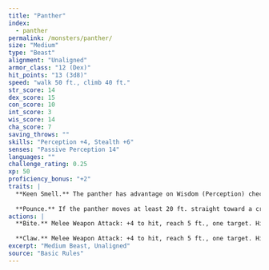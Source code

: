 ```yaml
---
title: "Panther"
index:
  - panther
permalink: /monsters/panther/
size: "Medium"
type: "Beast"
alignment: "Unaligned"
armor_class: "12 (Dex)"
hit_points: "13 (3d8)"
speed: "walk 50 ft., climb 40 ft."
str_score: 14
dex_score: 15
con_score: 10
int_score: 3
wis_score: 14
cha_score: 7
saving_throws: ""
skills: "Perception +4, Stealth +6"
senses: "Passive Perception 14"
languages: ""
challenge_rating: 0.25
xp: 50
proficiency_bonus: "+2"
traits: |
  **Keen Smell.** The panther has advantage on Wisdom (Perception) checks that rely on smell.
  
  **Pounce.** If the panther moves at least 20 ft. straight toward a creature and then hits it with a claw attack on the same turn, that target must succeed on a DC 12 Strength saving throw or be knocked prone. If the target is prone, the panther can make one bite attack against it as a bonus action.
actions: |
  **Bite.** Melee Weapon Attack: +4 to hit, reach 5 ft., one target. Hit: 5 (1d6 + 2) piercing damage.
  
  **Claw.** Melee Weapon Attack: +4 to hit, reach 5 ft., one target. Hit: 4 (1d4 + 2) slashing damage.
excerpt: "Medium Beast, Unaligned"
source: "Basic Rules"
---
```

